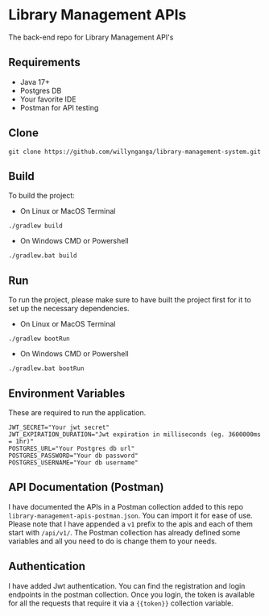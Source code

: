 # Library Management APIs
The back-end repo for Library Management API's

## Requirements
- Java 17+
- Postgres DB
- Your favorite IDE
- Postman for API testing

## Clone
```
git clone https://github.com/willynganga/library-management-system.git
```

## Build
To build the project:
- On Linux or MacOS Terminal
```
./gradlew build
```
- On Windows CMD or Powershell
```
./gradlew.bat build
```

## Run
To run the project, please make sure to have built the project first for it to set up the necessary dependencies.
- On Linux or MacOS Terminal
```
./gradlew bootRun
```
- On Windows CMD or Powershell
```
./gradlew.bat bootRun
```

## Environment Variables
These are required to run the application.
```
JWT_SECRET="Your jwt secret"
JWT_EXPIRATION_DURATION="Jwt expiration in milliseconds (eg. 3600000ms = 1hr)"
POSTGRES_URL="Your Postgres db url"
POSTGRES_PASSWORD="Your db password"
POSTGRES_USERNAME="Your db username"
```

## API Documentation (Postman)
I have documented the APIs in a Postman collection added to this repo `library-management-apis-postman.json`. You can import it for ease of use. Please note that I have appended a `v1` prefix to the apis and each of them start with `/api/v1/`. The Postman collection has already defined some variables and all you need to do is change them to your needs.

## Authentication
I have added Jwt authentication. You can find the registration and login endpoints in the postman collection. Once you login, the token is available for all the requests that require it via a `{{token}}` collection variable.
